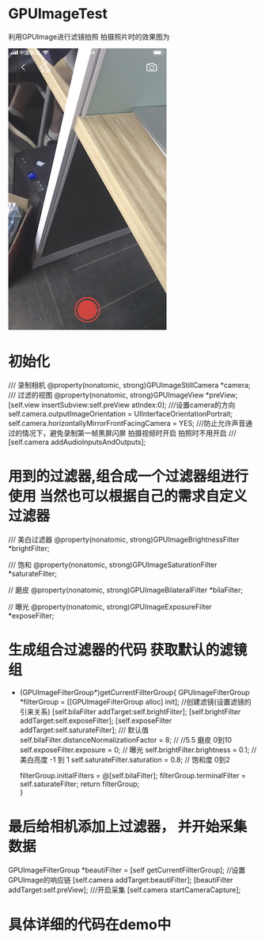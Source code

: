 # GPUImageTest
利用GPUImage进行滤镜拍照
拍摄照片时的效果图为

 ![image](https://github.com/xc19930909yu/GPUImageTest/blob/master/xaioguopaizhao.PNG) 

# 初始化
/// 录制相机
@property(nonatomic, strong)GPUImageStillCamera *camera;
/// 过滤的视图
@property(nonatomic, strong)GPUImageView *preView;
[self.view insertSubview:self.preView atIndex:0];
///设置camera的方向
self.camera.outputImageOrientation =  UIInterfaceOrientationPortrait;
self.camera.horizontallyMirrorFrontFacingCamera = YES;
///防止允许声音通过的情况下，避免录制第一帧黑屏闪屏  拍摄视频时开启 拍照时不用开启
/// [self.camera addAudioInputsAndOutputs];

# 用到的过滤器,组合成一个过滤器组进行使用 当然也可以根据自己的需求自定义过滤器
/// 美白过滤器
@property(nonatomic, strong)GPUImageBrightnessFilter *brightFilter;

/// 饱和
@property(nonatomic, strong)GPUImageSaturationFilter *saturateFilter;

// 磨皮
@property(nonatomic, strong)GPUImageBilateralFilter *bilaFilter;

// 曝光
@property(nonatomic, strong)GPUImageExposureFilter *exposeFilter;

# 生成组合过滤器的代码 获取默认的滤镜组
- (GPUImageFilterGroup*)getCurrentFillterGroup{
    GPUImageFilterGroup *filterGroup = [[GPUImageFilterGroup alloc] init];
    //创建滤镜(设置滤镜的引来关系)
    [self.bilaFilter addTarget:self.brightFilter];
    [self.brightFilter addTarget:self.exposeFilter];
    [self.exposeFilter addTarget:self.saturateFilter];
    /// 默认值
    self.bilaFilter.distanceNormalizationFactor = 8; // //5.5  磨皮 0到10
    self.exposeFilter.exposure = 0;  // 曝光
    self.brightFilter.brightness = 0.1; // 美白亮度 -1 到 1
    self.saturateFilter.saturation = 0.8;  // 饱和度 0到2
    
    filterGroup.initialFilters = @[self.bilaFilter];
    filterGroup.terminalFilter = self.saturateFilter;
    return filterGroup;  
}
# 最后给相机添加上过滤器， 并开始采集数据
 GPUImageFilterGroup *beautiFilter = [self
                                         getCurrentFillterGroup];
     //设置GPUImage的响应链
    [self.camera addTarget:beautiFilter];
    [beautiFilter addTarget:self.preView];
    ///开启采集
    [self.camera startCameraCapture];
    
# 具体详细的代码在demo中
